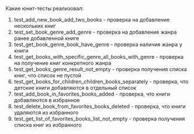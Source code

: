 Какие юнит-тесты реализовал:

1. test_add_new_book_add_two_books - проверка на добавление нескольких книг
2. test_set_book_genre_add_genre - проверка на добавление жанра ранее добавленной книге
3. test_get_book_genre_book_have_genre - проверка наличия жанра у книги
4. test_get_books_with_specific_genre_all_books_with_genre - проверка на получение книг конкретного жанра
5. test_get_books_genre_result_not_empty - проверка получения списка книг, что список не пустой
6. test_get_books_for_children_children_books_separately - проверка, что детские книги добавляются в отдельный список
7. test_add_book_in_favorites_books_added - проверка, что книги добавляются в избранное
8. test_delete_book_from_favorites_books_deleted - проверка, что книги удаляются из избранного
9. test_get_list_of_favorites_books_list_not_empty - проверка получения списка книг из избранного